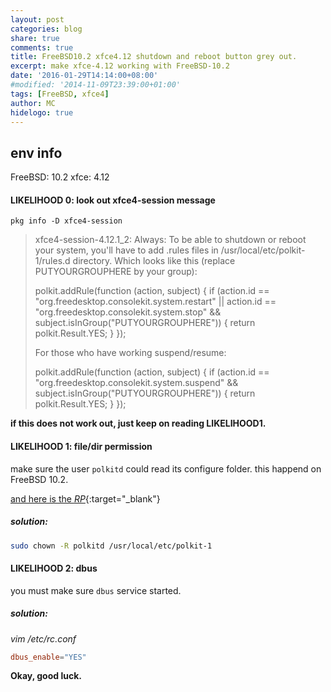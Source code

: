 ```yaml
---
layout: post
categories: blog
share: true
comments: true
title: FreeBSD10.2 xfce4.12 shutdown and reboot button grey out.
excerpt: make xfce-4.12 working with FreeBSD-10.2
date: '2016-01-29T14:14:00+08:00'
#modified: '2014-11-09T23:39:00+01:00'
tags: [FreeBSD, xfce4]
author: MC
hidelogo: true
---
```


## env info

FreeBSD: 10.2
xfce: 4.12

#### LIKELIHOOD 0: look out xfce4-session message

```
pkg info -D xfce4-session
```

>xfce4-session-4.12.1_2:
>Always:
>To be able to shutdown or reboot your system, you'll have to add .rules
>files in /usr/local/etc/polkit-1/rules.d directory. Which looks
>like this (replace PUTYOURGROUPHERE by your group):
>
>polkit.addRule(function (action, subject) {
>  if (action.id == "org.freedesktop.consolekit.system.restart" ||
>      action.id == "org.freedesktop.consolekit.system.stop"
>      && subject.isInGroup("PUTYOURGROUPHERE")) {
>    return polkit.Result.YES;
>  }
>});
>
>For those who have working suspend/resume:
>
>polkit.addRule(function (action, subject) {
>  if (action.id == "org.freedesktop.consolekit.system.suspend"
>      && subject.isInGroup("PUTYOURGROUPHERE")) {
>    return polkit.Result.YES;
>  }
>});

**if this does not work out, just keep on reading LIKELIHOOD1.**

#### LIKELIHOOD 1: file/dir permission

make sure the user `polkitd` could read its configure folder. this happend on FreeBSD 10.2.

[and here is the *RP*](https://bugs.freebsd.org/bugzilla/show_bug.cgi?id=202615){:target="_blank"}

##### solution:

```bash
sudo chown -R polkitd /usr/local/etc/polkit-1
```

#### LIKELIHOOD 2: dbus

you must make sure `dbus` service started.

##### solution:

*vim /etc/rc.conf*
```conf
dbus_enable="YES"
```

**Okay, good luck.**
